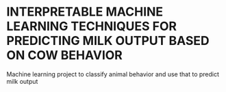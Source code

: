 # INTERPRETABLE MACHINE LEARNING TECHNIQUES FOR PREDICTING MILK OUTPUT BASED ON COW BEHAVIOR

Machine learning project to classify animal behavior and use that to predict milk output
